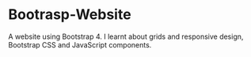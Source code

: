 # Bootrasp-Website
A website using Bootstrap 4. I learnt about grids and responsive design, Bootstrap CSS and JavaScript components. 

